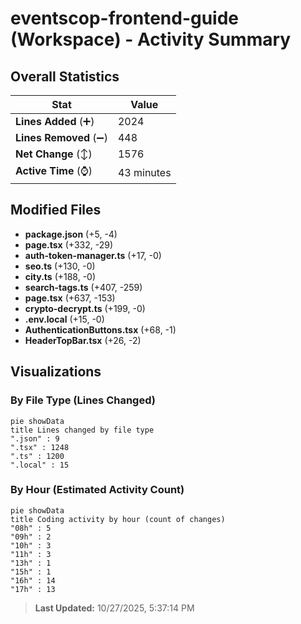 # eventscop-frontend-guide (Workspace) - Activity Summary 

## Overall Statistics

| Stat                   | Value                                                             |
| ---------------------- | ----------------------------------------------------------------- |
| **Lines Added** (➕)   | 2024                                          |
| **Lines Removed** (➖) | 448                                        |
| **Net Change** (↕)    | 1576                |
| **Active Time** (⌚)   | 43 minutes |


## Modified Files
- **package.json** (+5, -4)
- **page.tsx** (+332, -29)
- **auth-token-manager.ts** (+17, -0)
- **seo.ts** (+130, -0)
- **city.ts** (+188, -0)
- **search-tags.ts** (+407, -259)
- **page.tsx** (+637, -153)
- **crypto-decrypt.ts** (+199, -0)
- **.env.local** (+15, -0)
- **AuthenticationButtons.tsx** (+68, -1)
- **HeaderTopBar.tsx** (+26, -2)

## Visualizations

### By File Type (Lines Changed)

```mermaid
pie showData
title Lines changed by file type
".json" : 9
".tsx" : 1248
".ts" : 1200
".local" : 15
```

### By Hour (Estimated Activity Count)

```mermaid
pie showData
title Coding activity by hour (count of changes)
"08h" : 5
"09h" : 2
"10h" : 3
"11h" : 3
"13h" : 1
"15h" : 1
"16h" : 14
"17h" : 13
```


> **Last Updated:** 10/27/2025, 5:37:14 PM
